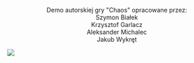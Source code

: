 <p align="center">
Demo autorskiej gry "Chaos" opracowane przez:<br>
Szymon Białek <br>
Krzysztof Garlacz <br>
Aleksander Michalec <br>
Jakub Wykręt
</p>
<img src="https://github.com/user-attachments/assets/4c31cb36-6f9f-485c-a39f-d13367271248">
